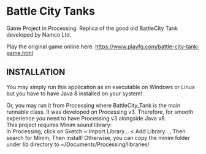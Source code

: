 # Battle City Tanks
Game Project in Processing.
Replica of the good old BattleCity Tank developed by Namco Ltd.

Play the original game online here: https://www.playfg.com/battle-city-tank-game.html

INSTALLATION
------------
You may simply run this application as an executable on Windows or Linux but you have to have Java 8 installed on your system!

Or, you may run it from Processing where BattleCity_Tank is the main runnable class. 
It was developed on Processing v3. Therefore, for smooth experience you need to have Processing v3 alongside Java v8. <br />
This project requires Minim sound library: <br />
In Processing, click on Sketch < Import Library... < Add Library...,
    Then search for Minim,
    Then install!
Otherwise, you can copy the minim folder under lib directory to ~/Documents/Processing/libraries/
